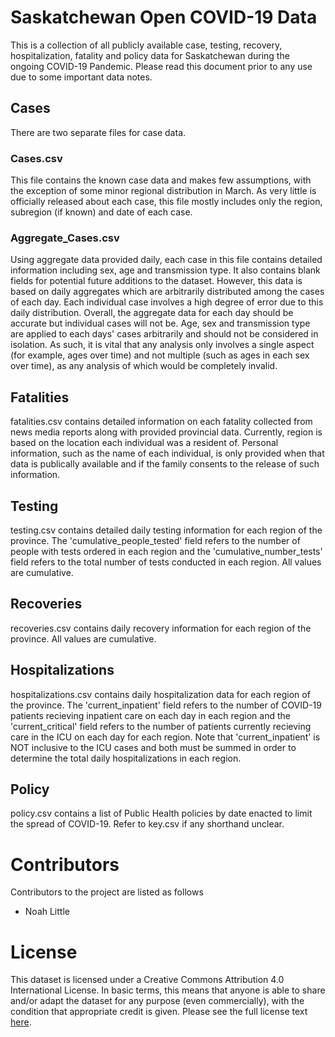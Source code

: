 # Saskatchewan Open COVID-19 Data
This is a collection of all publicly available case, testing, recovery, hospitalization, fatality and policy data for Saskatchewan during the ongoing COVID-19 Pandemic. Please read this document prior to any use due to some important data notes. 
## Cases
There are two separate files for case data.
### Cases.csv
This file contains the known case data and makes few assumptions, with the exception of some minor regional distribution in March. As very little is officially released about each case, this file mostly includes only the region, subregion (if known) and date of each case.
### Aggregate_Cases.csv
Using aggregate data provided daily, each case in this file contains detailed information including sex, age and transmission type. It also contains blank fields for potential future additions to the dataset. However, this data is based on daily aggregates which are arbitrarily distributed among the cases of each day. Each individual case involves a high degree of error due to this daily distribution. Overall, the aggregate data for each day should be accurate but individual cases will not be. Age, sex and transmission type are applied to each days' cases arbitrarily and should not be considered in isolation. As such, it is vital that any analysis only involves a single aspect (for example, ages over time) and not multiple (such as ages in each sex over time), as any analysis of which would be completely invalid.
## Fatalities
fatalities.csv contains detailed information on each fatality collected from news media reports along with provided provincial data. Currently, region is based on the location each individual was a resident of. Personal information, such as the name of each individual, is only provided when that data is publically available and if the family consents to the release of such information.
## Testing
testing.csv contains detailed daily testing information for each region of the province. The 'cumulative_people_tested' field refers to the number of people with tests ordered in each region and the 'cumulative_number_tests' field refers to the total number of tests conducted in each region. All values are cumulative.
## Recoveries
recoveries.csv contains daily recovery information for each region of the province. All values are cumulative.
## Hospitalizations
hospitalizations.csv contains daily hospitalization data for each region of the province. The 'current_inpatient' field refers to the number of COVID-19 patients recieving inpatient care on each day in each region and the 'current_critical' field refers to the number of patients currently recieving care in the ICU on each day for each region. Note that 'current_inpatient' is NOT inclusive to the ICU cases and both must be summed in order to determine the total daily hospitalizations in each region.
## Policy
policy.csv contains a list of Public Health policies by date enacted to limit the spread of COVID-19. Refer to key.csv if any shorthand unclear.
# Contributors
Contributors to the project are listed as follows
- Noah Little
# License
This dataset is licensed under a Creative Commons Attribution 4.0 International License. In basic terms, this means that anyone is able to share and/or adapt the dataset for any purpose (even commercially), with the condition that appropriate credit is given. Please see the full license text [here](https://github.com/noahlittle/SaskOpenCOVID19Data/blob/master/license.md).
